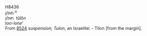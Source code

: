 <body>
  <p>H8436<br>  תּוּלון <sup> o</sup><br> תּּוּלוֹן  ‎  tûlôn  <br><i>too-lone‘ </i><br>From <a href="h8524.htm">8524</a>  <i>suspension</i>; <i>Tulon</i>, an Israelite: - Tilon [from the margin].<br></p>
 </body>